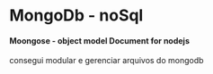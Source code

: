 <h1>MongoDb - noSql</h1>

<h4>
 Moongose - object model Document for nodejs
</h4>
 <p>
 consegui modular e gerenciar arquivos do mongodb</p>
